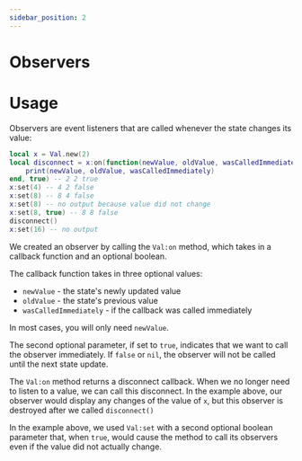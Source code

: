 ```yaml
---
sidebar_position: 2
---
```

# Observers
# Usage
Observers are event listeners that are called whenever the state changes its value:
```lua
local x = Val.new(2)
local disconnect = x:on(function(newValue, oldValue, wasCalledImmediately)
	print(newValue, oldValue, wasCalledImmediately)
end, true) -- 2 2 true
x:set(4) -- 4 2 false
x:set(8) -- 8 4 false
x:set(8) -- no output because value did not change
x:set(8, true) -- 8 8 false
disconnect()
x:set(16) -- no output
```
We created an observer by calling the `Val:on` method, which takes in a callback function and an optional boolean.

The callback function takes in three optional values:
- `newValue` - the state's newly updated value
- `oldValue` - the state's previous value
- `wasCalledImmediately` - if the callback was called immediately

In most cases, you will only need `newValue`.

The second optional parameter, if set to `true`, indicates that we want to call the observer immediately. If `false` or `nil`, the observer will not be called until the next state update.

The `Val:on` method returns a disconnect callback. When we no longer need to listen to a value, we can call this disconnect. In the example above, our observer would display any changes of the value of `x`, but this observer is destroyed after we called `disconnect()`

In the example above, we used `Val:set` with a second optional boolean parameter that, when `true`, would cause the method to call its observers even if the value did not actually change.